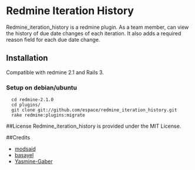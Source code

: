 # Redmine Iteration History

Redmine_iteration_history is a redmine plugin.
As a team member, can view the history of due date changes of each iteration. It also adds a required reason field for each due date change.

## Installation

Compatible with redmine 2.1 and Rails 3.

### Setup on debian/ubuntu

  ```
    cd redmine-2.1.0
    cd plugins/
    git clone git://github.com/espace/redmine_iteration_history.git
    rake redmine:plugins:migrate
  ```

##License
Redmine_iteration_history is provided under the MIT License.

##Credits
* [modsaid](https://github.com/modsaid)
* [basayel](https://github.com/basayel)
* [Yasmine-Gaber](https://github.com/Yasmine-Gaber)

